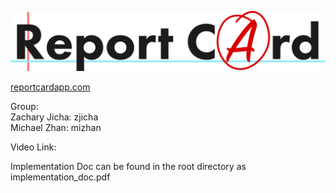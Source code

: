 ![ReportCard Logo](https://raw.githubusercontent.com/zachjicha/ReportCard/master/static/logo_trimmed.png?token=ACIVBKWWJU3ZTMJSKH2YBSTAZAHPC)

[reportcardapp.com](https://reportcardapp.com)

Group:  
Zachary Jicha: zjicha  
Michael Zhan: mizhan  

Video Link: []()

Implementation Doc can be found in the root directory as implementation_doc.pdf
